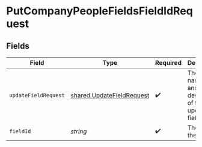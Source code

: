 # PutCompanyPeopleFieldsFieldIdRequest


## Fields

| Field                                                                         | Type                                                                          | Required                                                                      | Description                                                                   |
| ----------------------------------------------------------------------------- | ----------------------------------------------------------------------------- | ----------------------------------------------------------------------------- | ----------------------------------------------------------------------------- |
| `updateFieldRequest`                                                          | [shared.UpdateFieldRequest](../../../sdk/models/shared/updatefieldrequest.md) | :heavy_check_mark:                                                            | The new name and/or description of the updated field.                         |
| `fieldId`                                                                     | *string*                                                                      | :heavy_check_mark:                                                            | The ID of the field.                                                          |